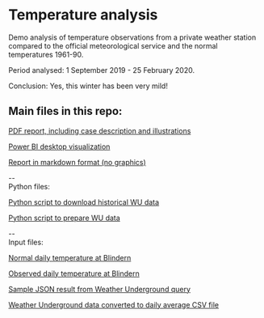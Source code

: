 # Temperature analysis
 
Demo analysis of temperature observations from a private weather station compared to the official meteorological service and the normal temperatures 1961-90.

Period analysed: 1 September 2019 - 25 February 2020.

Conclusion: Yes, this winter has been very mild!



## Main files in this repo:

[PDF report, including case description and illustrations](Report_temperature_analysis.pdf)

[Power BI desktop visualization](Temp_analysis.pbix)

[Report in markdown format (no graphics)](Report.md)  


--  
Python files:

[Python script to download historical WU data](WU_downloader.py)

[Python script to prepare WU data](WU_prepare.py)


--  
Input files:

[Normal daily temperature at Blindern](Døgnnormal_Blindern.txt)

[Observed daily temperature at Blindern](Døgnverdier_Blindern_190820-200225.txt)

[Sample JSON result from Weather Underground query](WUdata-20200215.json)

[Weather Underground data converted to daily average CSV file](Galgeberg2.csv)
